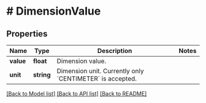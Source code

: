 # # DimensionValue

## Properties

Name | Type | Description | Notes
------------ | ------------- | ------------- | -------------
**value** | **float** | Dimension value. |
**unit** | **string** | Dimension unit. Currently only &#x60;CENTIMETER&#x60; is accepted. |

[[Back to Model list]](../../README.md#models) [[Back to API list]](../../README.md#endpoints) [[Back to README]](../../README.md)
